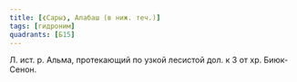 ```yaml
---
title: [❮Сары❯, Алабаш (в ниж. теч.)]
tags: [гидроним]
quadrants: [Б15]
---
```


Л. ист. р. Альма, протекающий по узкой лесистой дол. к З от хр. Биюк-Сенон.
